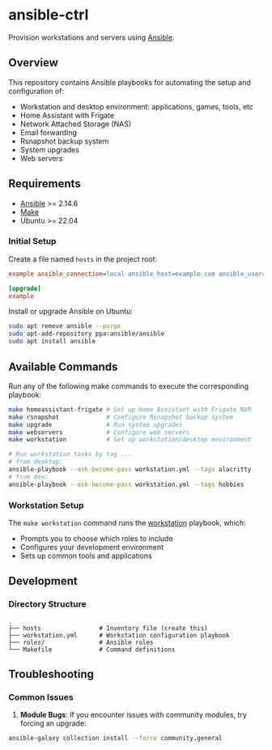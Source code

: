# ansible-ctrl

Provision workstations and servers using [Ansible](https://www.ansible.com/).

## Overview

This repository contains Ansible playbooks for automating the setup and configuration of:

- Workstation and desktop environment: applications, games, tools, etc
- Home Assistant with Frigate
- Network Attached Storage (NAS)
- Email forwarding
- Rsnapshot backup system
- System upgrades
- Web servers

## Requirements

- [Ansible](https://www.ansible.com/) >= 2.14.6
- [Make](https://www.gnu.org/software/make/)
- Ubuntu >= 22.04

### Initial Setup

Create a file named `hosts` in the project root:

```ini
example ansible_connection=local ansible_host=example.com ansible_user=andornaut ansible_python_interpreter=/usr/bin/python3

[upgrade]
example
```

Install or upgrade Ansible on Ubuntu:

```bash
sudo apt remove ansible --purge
sudo apt-add-repository ppa:ansible/ansible
sudo apt install ansible
```

## Available Commands

Run any of the following make commands to execute the corresponding playbook:

```bash
make homeassistant-frigate # Set up Home Assistant with Frigate NVR
make rsnapshot             # Configure Rsnapshot backup system
make upgrade               # Run system upgrades
make webservers            # Configure web servers
make workstation           # Set up workstation/desktop environment

# Run workstation tasks by tag ...
# from desktop:
ansible-playbook --ask-become-pass workstation.yml --tags alacritty
# from dev:
ansible-playbook --ask-become-pass workstation.yml --tags hobbies
```

### Workstation Setup

The `make workstation` command runs the [workstation](./workstation.yml) playbook, which:

- Prompts you to choose which roles to include
- Configures your development environment
- Sets up common tools and applications

## Development

### Directory Structure

```text
.
├── hosts                # Inventory file (create this)
├── workstation.yml      # Workstation configuration playbook
├── roles/               # Ansible roles
└── Makefile             # Command definitions
```

## Troubleshooting

### Common Issues

1. **Module Bugs**: If you encounter issues with community modules, try forcing an upgrade:

```bash
ansible-galaxy collection install --force community.general
```
